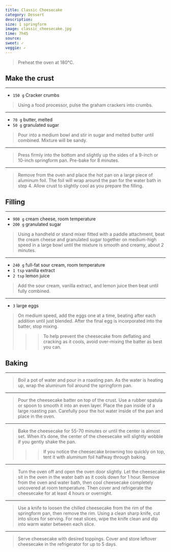 ```yaml
---
title: Classic Cheesecake
category: Dessert
description:
size: 1 springform
image: classic_cheesecake.jpg
time: 7h45
source:
sweet: ✓
veggie: ✓
---
```


> Preheat the oven at 180°C.

## Make the crust

---

* `150 g` Cracker crumbs

> Using a food processor, pulse the graham crackers into crumbs.

---

* `70 g` butter, melted
* `50 g` granulated sugar

> Pour into a medium bowl and stir in sugar and melted butter until combined. Mixture will be sandy.

---

> Press firmly into the bottom and slightly up the sides of a 9-inch or 10-inch springform pan. Pre-bake for 8 minutes.

---

> Remove from the oven and place the hot pan on a large piece of aluminum foil. The foil will wrap around the pan for the water bath in step 4. Allow crust to slightly cool as you prepare the filling.

## Filling

---

* `900 g` cream cheese, room temperature
* `200 g` granulated sugar

> Using a handheld or stand mixer fitted with a paddle attachment, beat the cream cheese and granulated sugar together on medium-high speed in a large bowl until the mixture is smooth and creamy, about 2 minutes.

---

* `240 g` full-fat sour cream, room temperature
* `1 tsp` vanilla extract
* `2 tsp` lemon juice

> Add the sour cream, vanilla extract, and lemon juice then beat until fully combined.

---

* `3` large eggs

> On medium speed, add the eggs one at a time, beating after each addition until just blended. After the final egg is incorporated into the batter, stop mixing.
>
>>> To help prevent the cheesecake from deflating and cracking as it cools, avoid over-mixing the batter as best you can.
>

## Baking

---

> Boil a pot of water and pour in a roasting pan. As the water is heating up, wrap the aluminum foil around the springform pan.

---

> Pour the cheesecake batter on top of the crust. Use a rubber spatula or spoon to smooth it into an even layer. Place the pan inside of a large roasting pan. Carefully pour the hot water inside of the pan and place in the oven.

---

> Bake the cheesecake for 55-70 minutes or until the center is almost set. When it’s done, the center of the cheesecake will slightly wobble if you gently shake the pan.
>
>>> If you notice the cheesecake browning too quickly on top, tent it with aluminum foil halfway through baking.

---

> Turn the oven off and open the oven door slightly. Let the cheesecake sit in the oven in the water bath as it cools down for 1 hour. Remove from the oven and water bath, then cool cheesecake completely uncovered at room temperature. Then cover and refrigerate the cheesecake for at least 4 hours or overnight.

---

> Use a knife to loosen the chilled cheesecake from the rim of the springform pan, then remove the rim. Using a clean sharp knife, cut into slices for serving. For neat slices, wipe the knife clean and dip into warm water between each slice.

---

> Serve cheesecake with desired toppings. Cover and store leftover cheesecake in the refrigerator for up to 5 days.